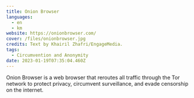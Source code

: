 ```yaml
---
title: Onion Browser
languages: 
  - en
  - km
website: https://onionbrowser.com/
cover: /files/onionbrowser.jpg
credits: Text by Khairil Zhafri/EngageMedia.
tags:
  - Circumvention and Anonymity
date: 2023-01-19T07:35:04.460Z
---
```

Onion Browser is a web browser that reroutes all traffic through the Tor network to protect privacy, circumvent surveillance, and evade censorship on the internet.
